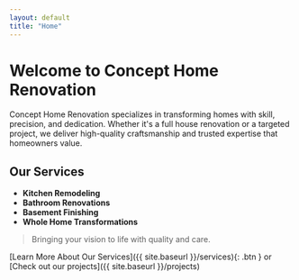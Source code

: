 ```yaml
---
layout: default
title: "Home"
---
```

   
   

# Welcome to Concept Home Renovation

Concept Home Renovation specializes in transforming homes with skill, precision, and dedication. Whether it's a full house renovation or a targeted project, we deliver high-quality craftsmanship and trusted expertise that homeowners value.

## Our Services
- **Kitchen Remodeling**
- **Bathroom Renovations**
- **Basement Finishing**
- **Whole Home Transformations**

> Bringing your vision to life with quality and care.

[Learn More About Our Services]({{ site.baseurl }}/services){: .btn } or [Check out our projects]({{ site.baseurl }}/projects)
